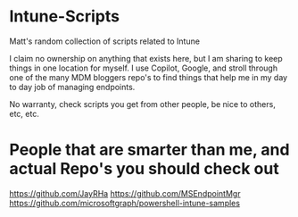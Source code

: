# Intune-Scripts
Matt's random collection of scripts related to Intune


I claim no ownership on anything that exists here, but I am sharing to keep things in one location for myself. I use Copilot, Google, and stroll through one of the many MDM bloggers repo's to find things that help me in my day to day job of managing endpoints. 

No warranty, check scripts you get from other people, be nice to others, etc, etc.


# People that are smarter than me, and actual Repo's you should check out
https://github.com/JayRHa
https://github.com/MSEndpointMgr
https://github.com/microsoftgraph/powershell-intune-samples

